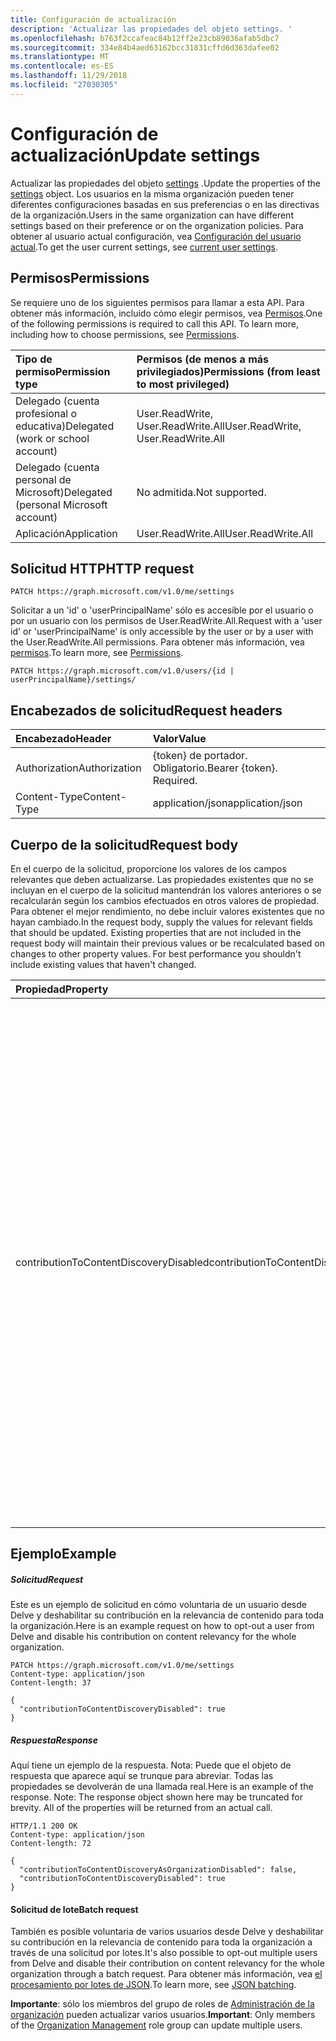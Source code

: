 ```yaml
---
title: Configuración de actualización
description: 'Actualizar las propiedades del objeto settings. '
ms.openlocfilehash: b763f2ccafeac84b12ff2e23cb89036afab5dbc7
ms.sourcegitcommit: 334e84b4aed63162bcc31831cffd6d363dafee02
ms.translationtype: MT
ms.contentlocale: es-ES
ms.lasthandoff: 11/29/2018
ms.locfileid: "27030305"
---
```

# <a name="update-settings"></a><span data-ttu-id="05198-103">Configuración de actualización</span><span class="sxs-lookup"><span data-stu-id="05198-103">Update settings</span></span>

<span data-ttu-id="05198-104">Actualizar las propiedades del objeto [settings](../resources/user-settings.md) .</span><span class="sxs-lookup"><span data-stu-id="05198-104">Update the properties of the [settings](../resources/user-settings.md) object.</span></span> <span data-ttu-id="05198-105">Los usuarios en la misma organización pueden tener diferentes configuraciones basadas en sus preferencias o en las directivas de la organización.</span><span class="sxs-lookup"><span data-stu-id="05198-105">Users in the same organization can have different settings based on their preference or on the organization policies.</span></span> <span data-ttu-id="05198-106">Para obtener al usuario actual configuración, vea [Configuración del usuario actual](user-get-settings.md).</span><span class="sxs-lookup"><span data-stu-id="05198-106">To get the user current settings, see [current user settings](user-get-settings.md).</span></span> 

## <a name="permissions"></a><span data-ttu-id="05198-107">Permisos</span><span class="sxs-lookup"><span data-stu-id="05198-107">Permissions</span></span>

<span data-ttu-id="05198-p102">Se requiere uno de los siguientes permisos para llamar a esta API. Para obtener más información, incluido cómo elegir permisos, vea [Permisos](/graph/permissions-reference).</span><span class="sxs-lookup"><span data-stu-id="05198-p102">One of the following permissions is required to call this API. To learn more, including how to choose permissions, see [Permissions](/graph/permissions-reference).</span></span>

|<span data-ttu-id="05198-110">Tipo de permiso</span><span class="sxs-lookup"><span data-stu-id="05198-110">Permission type</span></span>      | <span data-ttu-id="05198-111">Permisos (de menos a más privilegiados)</span><span class="sxs-lookup"><span data-stu-id="05198-111">Permissions (from least to most privileged)</span></span>              |
|:--------------------|:---------------------------------------------------------|
|<span data-ttu-id="05198-112">Delegado (cuenta profesional o educativa)</span><span class="sxs-lookup"><span data-stu-id="05198-112">Delegated (work or school account)</span></span> | <span data-ttu-id="05198-113">User.ReadWrite, User.ReadWrite.All</span><span class="sxs-lookup"><span data-stu-id="05198-113">User.ReadWrite, User.ReadWrite.All</span></span>   |
|<span data-ttu-id="05198-114">Delegado (cuenta personal de Microsoft)</span><span class="sxs-lookup"><span data-stu-id="05198-114">Delegated (personal Microsoft account)</span></span> | <span data-ttu-id="05198-115">No admitida.</span><span class="sxs-lookup"><span data-stu-id="05198-115">Not supported.</span></span>    |
|<span data-ttu-id="05198-116">Aplicación</span><span class="sxs-lookup"><span data-stu-id="05198-116">Application</span></span> | <span data-ttu-id="05198-117">User.ReadWrite.All</span><span class="sxs-lookup"><span data-stu-id="05198-117">User.ReadWrite.All</span></span> |

## <a name="http-request"></a><span data-ttu-id="05198-118">Solicitud HTTP</span><span class="sxs-lookup"><span data-stu-id="05198-118">HTTP request</span></span>

```http
PATCH https://graph.microsoft.com/v1.0/me/settings
```

<span data-ttu-id="05198-119">Solicitar a un 'id' o 'userPrincipalName' sólo es accesible por el usuario o por un usuario con los permisos de User.ReadWrite.All.</span><span class="sxs-lookup"><span data-stu-id="05198-119">Request with a 'user id' or 'userPrincipalName' is only accessible by the user or by a user with the User.ReadWrite.All permissions.</span></span> <span data-ttu-id="05198-120">Para obtener más información, vea [permisos](/graph/permissions-reference).</span><span class="sxs-lookup"><span data-stu-id="05198-120">To learn more, see [Permissions](/graph/permissions-reference).</span></span> 

```http
PATCH https://graph.microsoft.com/v1.0/users/{id | userPrincipalName}/settings/
```

## <a name="request-headers"></a><span data-ttu-id="05198-121">Encabezados de solicitud</span><span class="sxs-lookup"><span data-stu-id="05198-121">Request headers</span></span>

| <span data-ttu-id="05198-122">Encabezado</span><span class="sxs-lookup"><span data-stu-id="05198-122">Header</span></span>       | <span data-ttu-id="05198-123">Valor</span><span class="sxs-lookup"><span data-stu-id="05198-123">Value</span></span>|
|:-----------|:------|
| <span data-ttu-id="05198-124">Authorization</span><span class="sxs-lookup"><span data-stu-id="05198-124">Authorization</span></span>  | <span data-ttu-id="05198-p104">{token} de portador. Obligatorio.</span><span class="sxs-lookup"><span data-stu-id="05198-p104">Bearer {token}. Required.</span></span>  |
| <span data-ttu-id="05198-127">Content-Type</span><span class="sxs-lookup"><span data-stu-id="05198-127">Content-Type</span></span>  | <span data-ttu-id="05198-128">application/json</span><span class="sxs-lookup"><span data-stu-id="05198-128">application/json</span></span>  |

## <a name="request-body"></a><span data-ttu-id="05198-129">Cuerpo de la solicitud</span><span class="sxs-lookup"><span data-stu-id="05198-129">Request body</span></span>

<span data-ttu-id="05198-p105">En el cuerpo de la solicitud, proporcione los valores de los campos relevantes que deben actualizarse. Las propiedades existentes que no se incluyan en el cuerpo de la solicitud mantendrán los valores anteriores o se recalcularán según los cambios efectuados en otros valores de propiedad. Para obtener el mejor rendimiento, no debe incluir valores existentes que no hayan cambiado.</span><span class="sxs-lookup"><span data-stu-id="05198-p105">In the request body, supply the values for relevant fields that should be updated. Existing properties that are not included in the request body will maintain their previous values or be recalculated based on changes to other property values. For best performance you shouldn't include existing values that haven't changed.</span></span>

| <span data-ttu-id="05198-133">Propiedad</span><span class="sxs-lookup"><span data-stu-id="05198-133">Property</span></span>     | <span data-ttu-id="05198-134">Tipo</span><span class="sxs-lookup"><span data-stu-id="05198-134">Type</span></span>   |<span data-ttu-id="05198-135">Descripción</span><span class="sxs-lookup"><span data-stu-id="05198-135">Description</span></span>|
|:---------------|:--------|:----------|
|<span data-ttu-id="05198-136">contributionToContentDiscoveryDisabled</span><span class="sxs-lookup"><span data-stu-id="05198-136">contributionToContentDiscoveryDisabled</span></span>|<span data-ttu-id="05198-137">Booleano</span><span class="sxs-lookup"><span data-stu-id="05198-137">Boolean</span></span>|<span data-ttu-id="05198-138">En el valor true deshabilita el acceso de delegado a la API de [tendencias](/graph/api/resources/insights-trending?view=graph-rest-beta) y deshabilitar el acceso a los documentos de Office profundizar para el usuario.</span><span class="sxs-lookup"><span data-stu-id="05198-138">Set to true do disable delegate access to the [Trending](/graph/api/resources/insights-trending?view=graph-rest-beta) API and to disable access to documents in Office Delve for the user.</span></span> <span data-ttu-id="05198-139">Configuración en true también afecta a la relevancia del contenido que se muestra en Office 365: por ejemplo, los sitios que se sugiere en la página principal de SharePoint y la vista de detección en OneDrive para la empresa muestran resultados menos relevantes.</span><span class="sxs-lookup"><span data-stu-id="05198-139">Setting to true also affects the relevance of the content displayed in Office 365 - for example, Suggested sites in SharePoint Home and the Discover view in OneDrive for Business show less relevant results.</span></span> <span data-ttu-id="05198-140">Esta configuración refleja el estado de control en [Office profundizar](https://support.office.com/en-us/article/are-my-documents-safe-in-office-delve-f5f409a2-37ed-4452-8f61-681e5e1836f3?ui=en-US&rs=en-US&ad=US#bkmk_optout).</span><span class="sxs-lookup"><span data-stu-id="05198-140">This setting reflects the control state in [Office Delve](https://support.office.com/en-us/article/are-my-documents-safe-in-office-delve-f5f409a2-37ed-4452-8f61-681e5e1836f3?ui=en-US&rs=en-US&ad=US#bkmk_optout).</span></span>|

## <a name="example"></a><span data-ttu-id="05198-141">Ejemplo</span><span class="sxs-lookup"><span data-stu-id="05198-141">Example</span></span> 

##### <a name="request"></a><span data-ttu-id="05198-142">Solicitud</span><span class="sxs-lookup"><span data-stu-id="05198-142">Request</span></span>

<span data-ttu-id="05198-143">Este es un ejemplo de solicitud en cómo voluntaria de un usuario desde Delve y deshabilitar su contribución en la relevancia de contenido para toda la organización.</span><span class="sxs-lookup"><span data-stu-id="05198-143">Here is an example request on how to opt-out a user from Delve and disable his contribution on content relevancy for the whole organization.</span></span>

```http
PATCH https://graph.microsoft.com/v1.0/me/settings
Content-type: application/json
Content-length: 37

{
  "contributionToContentDiscoveryDisabled": true
}
```

##### <a name="response"></a><span data-ttu-id="05198-144">Respuesta</span><span class="sxs-lookup"><span data-stu-id="05198-144">Response</span></span>

<span data-ttu-id="05198-p107">Aquí tiene un ejemplo de la respuesta. Nota: Puede que el objeto de respuesta que aparece aquí se trunque para abreviar. Todas las propiedades se devolverán de una llamada real.</span><span class="sxs-lookup"><span data-stu-id="05198-p107">Here is an example of the response. Note: The response object shown here may be truncated for brevity. All of the properties will be returned from an actual call.</span></span>

```http
HTTP/1.1 200 OK
Content-type: application/json
Content-length: 72

{
  "contributionToContentDiscoveryAsOrganizationDisabled": false,
  "contributionToContentDiscoveryDisabled": true
}
```

#### <a name="batch-request"></a><span data-ttu-id="05198-148">Solicitud de lote</span><span class="sxs-lookup"><span data-stu-id="05198-148">Batch request</span></span>

<span data-ttu-id="05198-149">También es posible voluntaria de varios usuarios desde Delve y deshabilitar su contribución en la relevancia de contenido para toda la organización a través de una solicitud por lotes.</span><span class="sxs-lookup"><span data-stu-id="05198-149">It's also possible to opt-out multiple users from Delve and disable their contribution on content relevancy for the whole organization through a batch request.</span></span>
<span data-ttu-id="05198-150">Para obtener más información, vea [el procesamiento por lotes de JSON](https://developer.microsoft.com/graph/docs/concepts/json_batching).</span><span class="sxs-lookup"><span data-stu-id="05198-150">To learn more, see [JSON batching](https://developer.microsoft.com/graph/docs/concepts/json_batching).</span></span>

<span data-ttu-id="05198-151">**Importante**: sólo los miembros del grupo de roles de [Administración de la organización](https://support.office.com/article/permissions-in-the-office-365-security-compliance-center-d10608af-7934-490a-818e-e68f17d0e9c1?ui=en-US&rs=en-US&ad=US) pueden actualizar varios usuarios.</span><span class="sxs-lookup"><span data-stu-id="05198-151">**Important**: Only members of the [Organization Management](https://support.office.com/article/permissions-in-the-office-365-security-compliance-center-d10608af-7934-490a-818e-e68f17d0e9c1?ui=en-US&rs=en-US&ad=US) role group can update multiple users.</span></span> 



